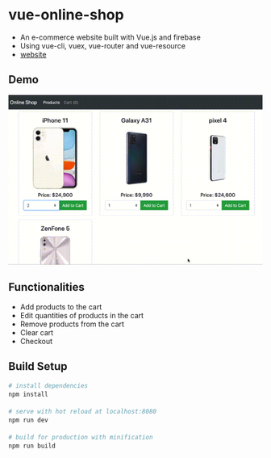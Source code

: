 # vue-online-shop  
- An e-commerce website built with Vue.js and firebase
- Using vue-cli, vuex, vue-router and vue-resource
- [website](http://vue-online-shop.s3-website-ap-southeast-1.amazonaws.com)

## Demo
![vue-online-shop](vue-online-shop.gif)

## Functionalities
- Add products to the cart
- Edit quantities of products in the cart
- Remove products from the cart
- Clear cart
- Checkout

## Build Setup

``` bash
# install dependencies
npm install

# serve with hot reload at localhost:8080
npm run dev

# build for production with minification
npm run build
